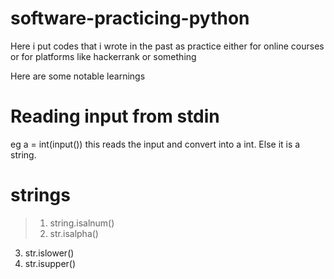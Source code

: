 # software-practicing-python

Here i put codes that i wrote in the past as practice
either for online courses or for platforms like hackerrank or something

Here are some notable learnings


# Reading input from stdin
eg a = int(input()) 
this reads the input and convert into a int. Else it is a string. 

# strings
> 1) string.isalnum() 
> 2) str.isalpha()
3) str.islower()
4) str.isupper()
